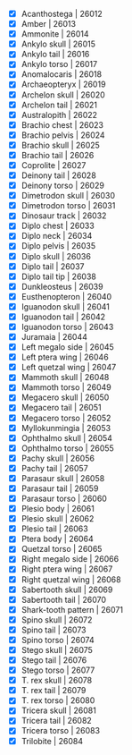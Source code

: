 - [x] Acanthostega | 26012
- [x] Amber | 26013
- [x] Ammonite | 26014
- [x] Ankylo skull | 26015
- [x] Ankylo tail | 26016
- [x] Ankylo torso | 26017
- [x] Anomalocaris | 26018
- [x] Archaeopteryx | 26019
- [x] Archelon skull | 26020
- [x] Archelon tail | 26021
- [x] Australopith | 26022
- [x] Brachio chest | 26023
- [x] Brachio pelvis | 26024
- [x] Brachio skull | 26025
- [x] Brachio tail | 26026
- [x] Coprolite | 26027
- [x] Deinony tail | 26028
- [x] Deinony torso | 26029
- [x] Dimetrodon skull | 26030
- [x] Dimetrodon torso | 26031
- [x] Dinosaur track | 26032
- [x] Diplo chest | 26033
- [x] Diplo neck | 26034
- [x] Diplo pelvis | 26035
- [x] Diplo skull | 26036
- [x] Diplo tail | 26037
- [x] Diplo tail tip | 26038
- [x] Dunkleosteus | 26039
- [x] Eusthenopteron | 26040
- [x] Iguanodon skull | 26041
- [x] Iguanodon tail | 26042
- [x] Iguanodon torso | 26043
- [x] Juramaia | 26044
- [x] Left megalo side | 26045
- [x] Left ptera wing | 26046
- [x] Left quetzal wing | 26047
- [x] Mammoth skull | 26048
- [x] Mammoth torso | 26049
- [x] Megacero skull | 26050
- [x] Megacero tail | 26051
- [x] Megacero torso | 26052
- [x] Myllokunmingia | 26053
- [x] Ophthalmo skull | 26054
- [x] Ophthalmo torso | 26055
- [x] Pachy skull | 26056
- [x] Pachy tail | 26057
- [x] Parasaur skull | 26058
- [x] Parasaur tail | 26059
- [x] Parasaur torso | 26060
- [x] Plesio body | 26061
- [x] Plesio skull | 26062
- [x] Plesio tail | 26063
- [x] Ptera body | 26064
- [x] Quetzal torso | 26065
- [x] Right megalo side | 26066
- [x] Right ptera wing | 26067
- [x] Right quetzal wing | 26068
- [x] Sabertooth skull | 26069
- [x] Sabertooth tail | 26070
- [x] Shark-tooth pattern | 26071
- [x] Spino skull | 26072
- [x] Spino tail | 26073
- [x] Spino torso | 26074
- [x] Stego skull | 26075
- [x] Stego tail | 26076
- [x] Stego torso | 26077
- [x] T. rex skull | 26078
- [x] T. rex tail | 26079
- [x] T. rex torso | 26080
- [x] Tricera skull | 26081
- [x] Tricera tail | 26082
- [x] Tricera torso | 26083
- [x] Trilobite | 26084
